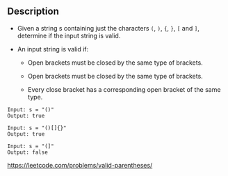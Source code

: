 ## Description

- Given a string s containing just the characters `(`, `)`, `{`, `}`, `[` and `]`, determine if the input string is valid.

- An input string is valid if:
  - Open brackets must be closed by the same type of brackets.
  - Open brackets must be closed by the same type of brackets.
  
  - Every close bracket has a corresponding open bracket of the same type.

```
Input: s = "()"
Output: true

Input: s = "()[]{}"
Output: true

Input: s = "(]"
Output: false
```

https://leetcode.com/problems/valid-parentheses/